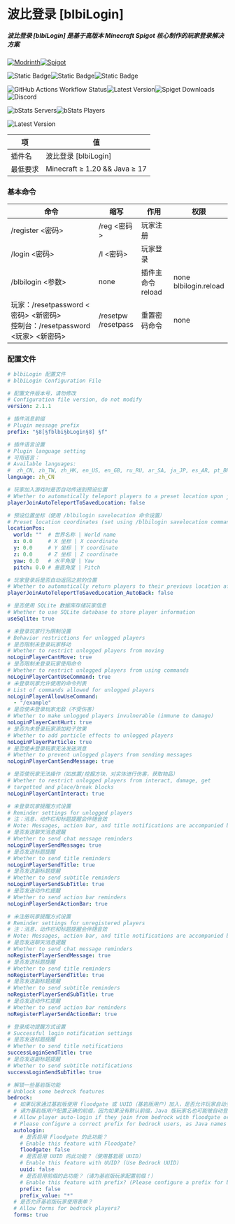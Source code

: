 # 波比登录 [blbiLogin]

##### 波比登录 [blbiLogin] 是基于高版本 Minecraft Spigot 核心制作的玩家登录解决方案

[![Modrinth](https://cdn.jsdelivr.net/npm/@intergrav/devins-badges@3/assets/cozy/available/modrinth_vector.svg)](https://modrinth.com/plugin/blbilogin)[![Spigot](https://cdn.jsdelivr.net/npm/@intergrav/devins-badges@3/assets/cozy/supported/spigot_vector.svg)](https://www.spigotmc.org/resources/117672)

![Static Badge](https://img.shields.io/badge/%E4%B8%AD%E6%96%87%E7%A4%BE%E5%8C%BA%E5%8F%91%E5%B8%83%E9%A1%B5-blue?style=for-the-badge&label=MineBBS&link=https%3A%2F%2Fwww.minebbs.com%2Fresources%2F8676%2F)![Static Badge](https://img.shields.io/badge/%E4%B8%AD%E6%96%87%E6%96%87%E6%A1%A3-blue?style=for-the-badge&label=Wiki&link=https%3A%2F%2Feggfine.gitbook.io%2Fblbilogin-docs)![Static Badge](https://img.shields.io/badge/%E5%8A%A0%E5%85%A5%E7%BE%A4%E8%81%8A-blue?style=for-the-badge&label=QQ&color=white&link=https%3A%2F%2Fqm.qq.com%2Fq%2FTWjF1qyIg2)

![GitHub Actions Workflow Status](https://img.shields.io/github/actions/workflow/status/EggFine/blbiLogin/gradle.yml?style=for-the-badge&link=https://github.com/EggFine/blbiLogin/actions)![Latest Version](https://img.shields.io/spiget/version/117672?style=for-the-badge&label=Latest%20Version&color=brightgreen&link=https%3A%2F%2Fwww.spigotmc.org%2Fresources%2F117672)![Spiget Downloads](https://img.shields.io/spiget/downloads/117672?style=for-the-badge&link=https%3A%2F%2Fwww.spigotmc.org%2Fresources%2F117672)![Discord](https://img.shields.io/discord/1256544705991147601?style=for-the-badge&label=Discord&color=pink&link=https://discord.gg/KjXXbSgJru)

![bStats Servers](https://img.shields.io/bstats/servers/22490?style=for-the-badge)![bStats Players](https://img.shields.io/bstats/players/22490?style=for-the-badge)

![Latest Version](https://img.shields.io/spiget/version/118213?style=for-the-badge&label=blbi%20Library&color=yellow&link=https%3A%2F%2Fwww.spigotmc.org%2Fresources%2F118213)

| 项       | 值                            |
| -------- | ----------------------------- |
| 插件名   | 波比登录 [blbiLogin]          |
| 最低要求 | Minecraft ≥ 1.20 && Java ≥ 17 |

### 基本命令

| 命令                                                         | 缩写                     | 作用                   | 权限                       |
| ------------------------------------------------------------ | ------------------------ | ---------------------- | -------------------------- |
| /register <密码>                                             | /reg <密码>              | 玩家注册               |                            |
| /login <密码>                                                | /l <密码>                | 玩家登录               |                            |
| /blbilogin <参数>                                            | none                     | 插件主命令<br />reload | none<br />blbilogin.reload |
| 玩家：/resetpassword <密码> <新密码><br />控制台：/resetpassword <玩家> <新密码> | /resetpw<br />/resetpass | 重置密码命令           | none                       |

### 配置文件

```yaml
# blbiLogin 配置文件
# blbiLogin Configuration File

# 配置文件版本号，请勿修改
# Configuration file version, do not modify
version: 2.1.1

# 插件消息前缀
# Plugin message prefix
prefix: "§8[§fblbi§bLogin§8] §f"

# 插件语言设置
# Plugin language setting
# 可用语言：
# Available languages:
#  zh_CN, zh_TW, zh_HK, en_US, en_GB, ru_RU, ar_SA, ja_JP, es_AR, pt_BR, de_DE, fr_FR
language: zh_CN

# 玩家加入游戏时是否自动传送到预设位置
# Whether to automatically teleport players to a preset location upon joining
playerJoinAutoTeleportToSavedLocation: false

# 预设位置坐标（使用 /blbilogin savelocation 命令设置）
# Preset location coordinates (set using /blbilogin savelocation command)
locationPos:
  world: ""  # 世界名称 | World name
  x: 0.0     # X 坐标 | X coordinate
  y: 0.0     # Y 坐标 | Y coordinate
  z: 0.0     # Z 坐标 | Z coordinate
  yaw: 0.0   # 水平角度 | Yaw
  pitch: 0.0 # 垂直角度 | Pitch

# 玩家登录后是否自动返回之前的位置
# Whether to automatically return players to their previous location after logging in
playerJoinAutoTeleportToSavedLocation_AutoBack: false

# 是否使用 SQLite 数据库存储玩家信息
# Whether to use SQLite database to store player information
useSqlite: true

# 未登录玩家行为限制设置
# Behavior restrictions for unlogged players
# 是否限制未登录玩家移动
# Whether to restrict unlogged players from moving
noLoginPlayerCantMove: true
# 是否限制未登录玩家使用命令
# Whether to restrict unlogged players from using commands
noLoginPlayerCantUseCommand: true
# 未登录玩家允许使用的命令列表
# List of commands allowed for unlogged players
noLoginPlayerAllowUseCommand:
  - "/example"
# 是否使未登录玩家无敌（不受伤害）
# Whether to make unlogged players invulnerable (immune to damage)
noLoginPlayerCantHurt: true
# 是否为未登录玩家添加粒子效果
# Whether to add particle effects to unlogged players
noLoginPlayerParticle: true
# 是否使未登录玩家无法发送消息
# Whether to prevent unlogged players from sending messages
noLoginPlayerCantSendMessage: true

# 是否使玩家无法操作（如放置/挖掘方块，对实体进行伤害，获取物品）
# Whether to restrict unlogged players from interact, damage, get
# targetted and place/break blocks
noLoginPlayerCantInteract: true

# 未登录玩家提醒方式设置
# Reminder settings for unlogged players
# 注：消息、动作栏和标题提醒会伴随音效
# Note: Messages, action bar, and title notifications are accompanied by sound effects
# 是否发送聊天消息提醒
# Whether to send chat message reminders
noLoginPlayerSendMessage: true
# 是否发送标题提醒
# Whether to send title reminders
noLoginPlayerSendTitle: true
# 是否发送副标题提醒
# Whether to send subtitle reminders
noLoginPlayerSendSubTitle: true
# 是否发送动作栏提醒
# Whether to send action bar reminders
noLoginPlayerSendActionBar: true

# 未注册玩家提醒方式设置
# Reminder settings for unregistered players
# 注：消息、动作栏和标题提醒会伴随音效
# Note: Messages, action bar, and title notifications are accompanied by sound effects
# 是否发送聊天消息提醒
# Whether to send chat message reminders
noRegisterPlayerSendMessage: true
# 是否发送标题提醒
# Whether to send title reminders
noRegisterPlayerSendTitle: true
# 是否发送副标题提醒
# Whether to send subtitle reminders
noRegisterPlayerSendSubTitle: true
# 是否发送动作栏提醒
# Whether to send action bar reminders
noRegisterPlayerSendActionBar: true

# 登录成功提醒方式设置
# Successful login notification settings
# 是否发送标题提醒
# Whether to send title notifications
successLoginSendTitle: true
# 是否发送副标题提醒
# Whether to send subtitle notifications
successLoginSendSubTitle: true

# 解锁一些基岩版功能
# Unblock some bedrock features
bedrock:
  # 如果玩家通过基岩版使用 floodgate 或 UUID（基岩版用户）加入，是否允许玩家自动登录？
  # 请为基岩版用户配置正确的前缀，因为如果没有默认前缀，Java 版玩家名也可能被自动登录。
  # Allow player auto-login if they join from bedrock with floodgate or UUID (of Bedrock user)?
  # Please configure a correct prefix for bedrock users, as Java names could be auto-logged in without a default prefix.
  autologin:
    # 是否启用 Floodgate 的此功能？
    # Enable this feature with Floodgate?
    floodgate: false
    # 是否启用 UUID 的此功能？（使用基岩版 UUID）
    # Enable this feature with UUID? (Use Bedrock UUID)
    uuid: false
    # 是否启用前缀的此功能？（请为基岩版玩家配置前缀！）
    # Enable this feature with prefix? (Please configure a prefix for bedrock players!)
    prefix: false
    prefix_value: "*"
  # 是否允许基岩版玩家使用表单？
  # Allow forms for bedrock players?
  forms: true


```

